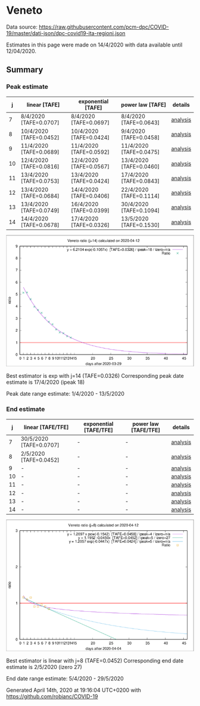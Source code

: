 # Veneto


Data source: https://raw.githubusercontent.com/pcm-dpc/COVID-19/master/dati-json/dpc-covid19-ita-regioni.json

Estimates in this page were made on 14/4/2020 with data available until 12/04/2020.


## Summary 

### Peak estimate 
|j|linear [TAFE]|exponential [TAFE]|power law [TAFE]|details|
|---|----|-----------|---------|-------|
|7|8/4/2020 [TAFE=0.0707]|8/4/2020 [TAFE=0.0697]|8/4/2020 [TAFE=0.0643]|[analysis](COVID-19_veneto_j7_2020-04-12.md)|
|8|10/4/2020 [TAFE=0.0452]|10/4/2020 [TAFE=0.0424]|9/4/2020 [TAFE=0.0458]|[analysis](COVID-19_veneto_j8_2020-04-12.md)|
|9|11/4/2020 [TAFE=0.0689]|11/4/2020 [TAFE=0.0592]|11/4/2020 [TAFE=0.0475]|[analysis](COVID-19_veneto_j9_2020-04-12.md)|
|10|12/4/2020 [TAFE=0.0816]|12/4/2020 [TAFE=0.0567]|13/4/2020 [TAFE=0.0460]|[analysis](COVID-19_veneto_j10_2020-04-12.md)|
|11|13/4/2020 [TAFE=0.0753]|13/4/2020 [TAFE=0.0424]|17/4/2020 [TAFE=0.0843]|[analysis](COVID-19_veneto_j11_2020-04-12.md)|
|12|13/4/2020 [TAFE=0.0684]|14/4/2020 [TAFE=0.0406]|22/4/2020 [TAFE=0.1114]|[analysis](COVID-19_veneto_j12_2020-04-12.md)|
|13|13/4/2020 [TAFE=0.0749]|16/4/2020 [TAFE=0.0399]|30/4/2020 [TAFE=0.1094]|[analysis](COVID-19_veneto_j13_2020-04-12.md)|
|14|14/4/2020 [TAFE=0.0678]|17/4/2020 [TAFE=0.0326]|13/5/2020 [TAFE=0.1530]|[analysis](COVID-19_veneto_j14_2020-04-12.md)|

![best peak estimate](COVID-19_veneto_j14_2020-04-12.png)

Best estimator is exp with j=14 (TAFE=0.0326)
Corresponding peak date estimate is 17/4/2020 (ipeak 18)


Peak date range estimate: 1/4/2020 - 13/5/2020

### End estimate 
|j|linear [TAFE/TFE]|exponential [TAFE/TFE]|power law [TAFE/TFE]|details|
|---|----|-----------|---------|-------|
|7|30/5/2020 [TAFE=0.0707]|-|-|[analysis](COVID-19_veneto_j7_2020-04-12.md)|
|8|2/5/2020 [TAFE=0.0452]|-|-|[analysis](COVID-19_veneto_j8_2020-04-12.md)|
|9|-|-|-|[analysis](COVID-19_veneto_j9_2020-04-12.md)|
|10|-|-|-|[analysis](COVID-19_veneto_j10_2020-04-12.md)|
|11|-|-|-|[analysis](COVID-19_veneto_j11_2020-04-12.md)|
|12|-|-|-|[analysis](COVID-19_veneto_j12_2020-04-12.md)|
|13|-|-|-|[analysis](COVID-19_veneto_j13_2020-04-12.md)|
|14|-|-|-|[analysis](COVID-19_veneto_j14_2020-04-12.md)|

![best zero estimate](COVID-19_veneto_j8_2020-04-12.png)

Best estimator is linear with j=8 (TAFE=0.0452)
Corresponding end date estimate is 2/5/2020 (izero 27)


End date range estimate: 5/4/2020 - 29/5/2020

Generated April 14th, 2020 at 19:16:04 UTC+0200 with https://github.com/robianc/COVID-19
